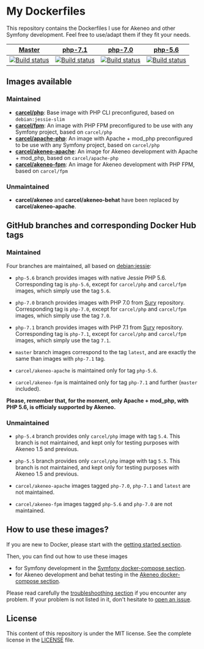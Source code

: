 # My Dockerfiles

This repository contains the Dockerfiles I use for Akeneo and other Symfony development. Feel free to use/adapt them if they fit your needs.

| [Master][Master] | [php-7.1][php-7.1] | [php-7.0][php-7.0] | [php-5.6][php-5.6] |
|:----------------:|:----------:|:----------:|:----------:|
| [![Build status][Master image]][Master] | [![Build status][php-7.1 image]][php-7.1] | [![Build status][php-7.0 image]][php-7.0] | [![Build status][php-5.6 image]][php-5.6] |

  [Master image]: https://travis-ci.org/damien-carcel/Dockerfiles.svg?branch=master
  [Master]: https://travis-ci.org/damien-carcel/Dockerfiles/tree/master
  [php-7.1 image]: https://travis-ci.org/damien-carcel/Dockerfiles.svg?branch=php-7.1
  [php-7.1]: https://travis-ci.org/damien-carcel/Dockerfiles/tree/php-7.1
  [php-7.0 image]: https://travis-ci.org/damien-carcel/Dockerfiles.svg?branch=php-7.0
  [php-7.0]: https://travis-ci.org/damien-carcel/Dockerfiles/tree/php-7.0
  [php-5.6 image]: https://travis-ci.org/damien-carcel/Dockerfiles.svg?branch=php-5.6
  [php-5.6]: https://travis-ci.org/damien-carcel/Dockerfiles/tree/php-5.6

## Images available

### Maintained

- [**carcel/php**](php/README.md): Base image with PHP CLI preconfigured, based on `debian:jessie-slim`
- [**carcel/fpm**](fpm/README.md): An image with PHP FPM preconfigured to be use with any Symfony project, based on `carcel/php`
- [**carcel/apache-php**](apache-php/README.md): An image with Apache + mod_php preconfigured to be use with any Symfony project, based on `carcel/php`
- [**carcel/akeneo-apache**](https://github.com/damien-carcel/Dockerfiles/tree/php-5.6/akeneo-apache/README.md): An image for Akeneo development with Apache + mod_php, based on `carcel/apache-php`
- [**carcel/akeneo-fpm**](akeneo-fpm/README.md): An image for Akeneo development with PHP FPM, based on `carcel/fpm`

### Unmaintained

- **carcel/akeneo** and **carcel/akeneo-behat** have been replaced by **carcel/akeneo-apache**.

## GitHub branches and corresponding Docker Hub tags

### Maintained

Four branches are maintained, all based on [debian:jessie](https://hub.docker.com/_/debian/):

- `php-5.6` branch provides images with native Jessie PHP 5.6. Corresponding tag is `php-5.6`, except for `carcel/php` and `carcel/fpm` images, which simply use the tag `5.6`.
- `php-7.0` branch provides images with PHP 7.0 from [Sury](https://deb.sury.org/) repository. Corresponding tag is `php-7.0`, except for `carcel/php` and `carcel/fpm` images, which simply use the tag `7.0`.
- `php-7.1` branch provides images with PHP 7.1 from [Sury](https://deb.sury.org/) repository. Corresponding tag is `php-7.1`, except for `carcel/php` and `carcel/fpm` images, which simply use the tag `7.1`.
- `master` branch images correspond to the tag `latest`, and are exactly the same than images with `php-7.1` tag.

- `carcel/akeneo-apache` is maintained only for tag `php-5.6`.
- `carcel/akeneo-fpm` is maintained only for tag `php-7.1` and further (`master` included).

**Please, remember that, for the moment, only Apache + mod_php, with PHP 5.6, is officialy supported by Akeneo.**

### Unmaintained

- `php-5.4` branch provides only `carcel/php` image with tag `5.4`. This branch is not maintained, and kept only for testing purposes with Akeneo 1.5 and previous.
- `php-5.5` branch provides only `carcel/php` image with tag `5.5`. This branch is not maintained, and kept only for testing purposes with Akeneo 1.5 and previous.

- `carcel/akeneo-apache` images tagged `php-7.0`, `php-7.1` and `latest` are not maintained.
- `carcel/akeneo-fpm` images tagged `php-5.6` and `php-7.0` are not maintained.

## How to use these images?

If you are new to Docker, please start with the [getting started section](https://github.com/damien-carcel/Dockerfiles/blob/master/Docs/getting-started.md).

Then, you can find out how to use these images
- for Symfony development in the [Symfony docker-compose section](https://github.com/damien-carcel/Dockerfiles/blob/master/Docs/symfony/compose.md).
- for Akeneo development and behat testing in the [Akeneo docker-compose section](https://github.com/damien-carcel/Dockerfiles/blob/master/Docs/akeneo/compose.md).

Please read carefully the [troubleshoothing section](https://github.com/damien-carcel/Dockerfiles/blob/master/Docs/troubleshooting.md) if you encounter any problem.
If your problem is not listed in it, don't hesitate to [open an issue](https://github.com/damien-carcel/Dockerfiles/issues).

## License

This content of this repository is under the MIT license. See the complete license in the [LICENSE](https://github.com/damien-carcel/Dockerfiles/blob/master/LICENSE) file.
